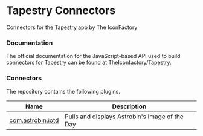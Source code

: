 # Tapestry Connectors

Connectors for the [Tapestry app](https://www.kickstarter.com/projects/iconfactory/project-tapestry) by The IconFactory

### Documentation

The official documentation for the JavaScript-based API used to build connectors for Tapestry can be found at [TheIconfactory/Tapestry](https://github.com/theiconfactory/tapestry).

### Connectors

The repository contains the following plugins.

|Name|Description|
|-|-|
|[com.astrobin.iotd](https://github.com/johnbehnke/tapestry-connectors/tree/main/com.astrobin.iotd)|Pulls and displays Astrobin's Image of the Day|
